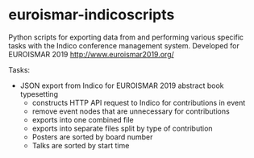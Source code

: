 # euroismar-indicoscripts
Python scripts for exporting data from and performing various specific tasks with the Indico conference management system.
Developed for EUROISMAR 2019 http://www.euroismar2019.org/

Tasks:
* JSON export from Indico for EUROISMAR 2019 abstract book typesetting
  * constructs HTTP API request to Indico for contributions in event
  * remove event nodes that are unnecessary for contributions
  * exports into one combined file
  * exports into separate files split by type of contribution
  * Posters are sorted by board number
  * Talks are sorted by start time
